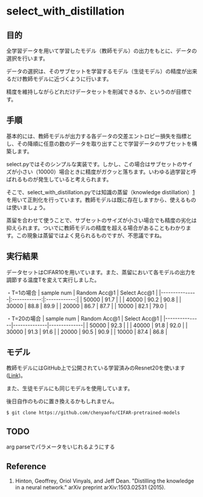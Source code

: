 # select_with_distillation

## 目的
全学習データを用いて学習したモデル（教師モデル）の出力をもとに、データの選択を行います。

データの選択は、そのサブセットを学習するモデル（生徒モデル）の精度が出来るだけ教師モデルに近づくように行います。

精度を維持しながらどれだけデータセットを削減できるか、というのが目標です。

## 手順
基本的には、教師モデルが出力する各データの交差エントロピー損失を指標とし、その降順に任意の数のデータを取り出すことで学習データのサブセットを構築します。

select.pyではそのシンプルな実装です。しかし、この場合はサブセットのサイズが小さい（10000）場合ときに精度がガクッと落ちます。いわゆる過学習と呼ばれるものが発生していると考えられます。

そこで、select_with_distillation.pyでは知識の蒸留（knowledge distillation）[1]を用いて正則化を行っています。教師モデルは既に存在しますから、使えるものは使いましょう。

蒸留を合わせて使うことで、サブセットのサイズが小さい場合でも精度の劣化は抑えられます。ついでに教師モデルの精度を超える場合があることもわかります。この現象は蒸留ではよく見られるものですが、不思議ですね。

## 実行結果
データセットはCIFAR10を用いています。また、蒸留において各モデルの出力を調節する温度Tを変えて実行しました。

・T=1の場合
| sample num    | Random Acc@1 | Select Acc@1 |
|---------------|:------------:|:------------:|
| 50000         |    91.7      |              |
| 40000         |    90.2      |    90.8      |
| 30000         |    88.8      |    89.9      |
| 20000         |    86.7      |    87.7      |
| 10000         |    82.1      |    79.0      |

・T=20の場合
| sample num    | Random Acc@1 | Select Acc@1 |
|---------------|--------------|--------------|
| 50000         |    92.3      |              |
| 40000         |    91.8      |    92.0      |
| 30000         |    91.3      |    91.6      |
| 20000         |    90.5      |    90.9      |
| 10000         |    87.4      |    86.8      |

## モデル
教師モデルにはGitHub上で公開されている学習済みのResnet20を使います([Link](https://github.com/chenyaofo/CIFAR-pretrained-models))。

また、生徒モデルにも同じモデルを使用しています。

後日自作のものに置き換えるかもしれません。

```
$ git clone https://github.com/chenyaofo/CIFAR-pretrained-models
```

## TODO
arg parseでパラメータをいじれるようにする

## Reference
1. Hinton, Geoffrey, Oriol Vinyals, and Jeff Dean. "Distilling the knowledge in a neural network." arXiv preprint arXiv:1503.02531 (2015).

[1]: https://arxiv.org/abs/1503.02531
